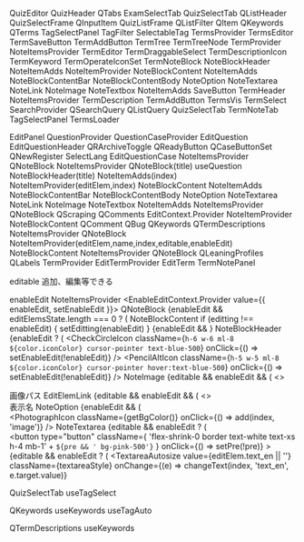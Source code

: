QuizEditor
  QuizHeader
  QTabs
  ExamSelectTab
  QuizSelectTab
    QListHeader
    QuizSelectFrame
      QInputItem
      QuizListFrame
        QListFilter
        QItem
          QKeywords
            QTerms
    TagSelectPanel
      TagFilter
      SelectableTag
    TermsProvider
      TermsEditor
        TermSaveButton
        TermAddButton
        TermTree
          TermTreeNode
            TermProvider
              NoteItemsProvider
                TermEditor
                  TermDraggableSelect
                    TermDescriptionIcon 
                    TermKeyword 
                    TermOperateIconSet
                  TermNoteBlock
                    NoteBlockHeader
                    NoteItemAdds
                    NoteItemProvider
                      NoteBlockContent
                        NoteItemAdds
                        NoteBlockContentBar
                        NoteBlockContentBody
                          NoteOption
                          NoteTextarea
                          NoteLink
                          NoteImage
                          NoteTextbox
                        NoteItemAdds
                  SaveButton
                TermHeader
                NoteItemsProvider
                  TermDescription
              TermAddButton
        TermsVis
          TermSelect
     SearchProvider
      QSearchQuery
  QListQuery
    QuizSelectTab
  TermNoteTab
    TagSelectPanel
    TermsLoader

  EditPanel
    QuestionProvider
      QuestionCaseProvider
        EditQuestion
          EditQuestionHeader
            QRArchiveToggle
            QReadyButton
            QCaseButtonSet
            QNewRegister
            SelectLang
          EditQuestionCase
            NoteItemsProvider
              QNoteBlock
          NoteItemsProvider
            QNoteBlock(title)
              useQuestion
              NoteBlockHeader(title)
              NoteItemAdds(index)
              NoteItemProvider(editElem,index)
                NoteBlockContent
                  NoteItemAdds
                  NoteBlockContentBar
                  NoteBlockContentBody
                    NoteOption
                    NoteTextarea
                    NoteLink
                    NoteImage
                    NoteTextbox
                  NoteItemAdds
          NoteItemsProvider
            QNoteBlock
          QScraping
            QComments
              EditContext.Provider
                NoteItemProvider
                  NoteBlockContent
                QComment
          QBug
          QKeywords
          QTermDescriptions
            NoteItemsProvider
              QNoteBlock
                NoteItemProvider(editElem,name,index,editable,enableEdit)
                  NoteBlockContent
          NoteItemsProvider
            QNoteBlock
          QLeaningProfiles
          QLabels
    TermProvider
      EditTermProvider
        EditTerm
  TermNotePanel
            
editable
追加、編集等できる

enableEdit
NoteItemsProvider
      <EnableEditContext.Provider value={{ enableEdit, setEnableEdit }}>
QNoteBlock
      {enableEdit && editElemsState.length === 0 ? (
        <NoteItemAdds index={-1} />
NoteBlockContent
      if (editting !== enableEdit) {
        setEditting(enableEdit)
      }
        {enableEdit && <NoteBlockContentBar />}
NoteBlockHeader
        {enableEdit ? (
          <CheckCircleIcon
            className={`h-6 w-6 ml-8 ${color.iconColor} cursor-pointer text-blue-500`}
            onClick={() => setEnableEdit(!enableEdit)}
          />
          <PencilAltIcon
            className={`h-5 w-5 ml-8 ${color.iconColor} cursor-pointer hover:text-blue-500`}
            onClick={() => setEnableEdit(!enableEdit)}
          />
NoteImage
      {editable && enableEdit && (
        <>
          <div>
            <span className="mx-6 py-4 my-2 text-blue-700 font-bold text-xs">
              画像パス
            </span>
EditElemLink
      {editable && enableEdit && (
        <>
          <div className="flex flex-row items-center">
            <span className="w-12 mx-2 my-2 text-gray-500 font-bold text-xs">
              表示名
            </span>
NoteOption
      {enableEdit && (
        <div className="flex flex-row-reverse pr-8 py-2 space-x-8 ">
          <PhotographIcon
            className={getBgColor()}
            onClick={() => add(index, 'image')}
          />
NoteTextarea
          {editable && enableEdit ? (
            <div>
              <button
                type="button"
                className={
                  'flex-shrink-0 border text-white text-xs h-4 mb-1' +
                  `${pre && ' bg-pink-500'}`
                }
                onClick={() => setPre(!pre)}
              >
          {editable && enableEdit ? (
            <TextareaAutosize
              value={editElem.text_en || ''}
              className={textareaStyle}
              onChange={(e) => changeText(index, 'text_en', e.target.value)}


QuizSelectTab
  useTagSelect

QKeywords
  useKeywords
  useTagAuto

QTermDescriptions
  useKeywords
